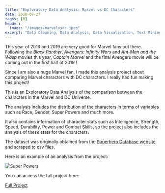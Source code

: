 ```yaml
---
title: "Exploratory Data Analysis: Marvel vs DC Characters"
date: 2018-07-27
tagss: [R]
header:
  image: "/images/marvelvsdc.jpeg"
excerpt: "Data Cleaning, Data Analysis, Data Visualization, Text Mining, Deep Learning, Natural Language Processing, Shiny App"
---
```


This year of 2018 and 2019 are very good for Marvel fans out there. Following the *Black Panther*, *Avengers: Infinity Wars* and *Ant-Man and the Wasp* movies this year, *Captain Marvel* and the final Avengers movie will be coming out in the first half of 2019 !

Since I am also a huge Marvel fan, I made this analysis project about comparing Marvel characters with DC characters. I really had fun making this project!

This is an Exploratory Data Analysis of the comparison between the characters in the Marvel and DC Universe.

The analysis includes the distribution of the characters in terms of variables such as Race, Gender, Super Powers and much more.

It also contains information of character stats such as Intelligence, Strength, Speed, Durability, Power and Combat Skills, so the project also includes the analysis of these stats for the characters.

The dataset was originally obtained from the [Superhero Database website](https://www.superherodb.com) and scraped to csv files.

Here is an example of an analysis from the project:

<img src="{{ site.url }}{{ site.baseurl }}/images/superpower.png" alt="Super Powers">

You can access the full project here:

[Full Project](http://rpubs.com/adrianromano/407987)
